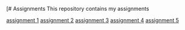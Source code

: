 [# Assignments
This repository contains my assignments

[assignment 1](https://github.com/annelottevroon/Assignments/blob/master/Assignment%20week%202%20AA%20Vroon.ipynb)
[assignment 2](https://github.com/annelottevroon/Assignments/blob/master/Assignment_week_4.ipynb) 
[assignment 3](https://github.com/annelottevroon/Assignments/blob/master/Assignment_week_5.ipynb)
[assignment 4](https://github.com/annelottevroon/Assignments/blob/master/assignment_week_6.ipynb)
[assignment 5](https://github.com/annelottevroon/Assignments/blob/master/assignment5.ipynb) 
